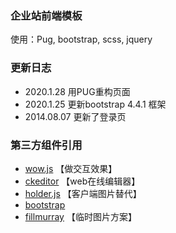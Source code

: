 ### 企业站前端模板

使用：Pug, bootstrap, scss, jquery

### 更新日志

- 2020.1.28  用PUG重构页面
- 2020.1.25  更新bootstrap 4.4.1 框架
- 2014.08.07  更新了登录页

### 第三方组件引用
- [wow.js](https://wowjs.uk/) 【做交互效果】
- [ckeditor](https://ckeditor.com/ckeditor-4/download/) 【web在线编辑器】
- [holder.js](http://holderjs.com/)  【客户端图片替代】
- [bootstrap](https://getbootstrap.com/)                           
- [fillmurray](https://www.fillmurray.com/)  【临时图片方案】